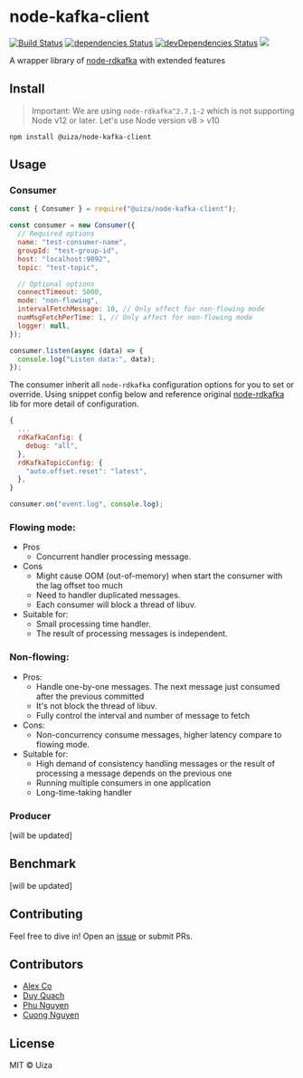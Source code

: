 # node-kafka-client

[![Build Status](https://travis-ci.org/uizaio/node-kafka-client.svg?branch=master)](https://travis-ci.org/uizaio/node-kafka-client)
[![dependencies Status](https://david-dm.org/uizaio/node-kafka-client/status.svg)](https://david-dm.org/uizaio/node-kafka-client)
[![devDependencies Status](https://david-dm.org/uizaio/node-kafka-client/dev-status.svg)](https://david-dm.org/uizaio/node-kafka-client?type=dev)
[![](https://data.jsdelivr.com/v1/package/npm/@uizaio/node-kafka-client/badge)](https://www.jsdelivr.com/package/npm/@uizaio/node-kafka-client)

A wrapper library of [node-rdkafka](https://github.com/Blizzard/node-rdkafka) with extended features

## Install

> Important: We are using `node-rdkafka^2.7.1-2` which is not supporting Node v12 or later. Let's use Node version v8 > v10

`npm install @uiza/node-kafka-client`

## Usage

### Consumer

```js
const { Consumer } = require("@uiza/node-kafka-client");

const consumer = new Consumer({
  // Required options
  name: "test-consumer-name",
  groupId: "test-group-id",
  host: "localhost:9092",
  topic: "test-topic",

  // Optional options
  connectTimeout: 5000,
  mode: "non-flowing",
  intervalFetchMessage: 10, // Only affect for non-flowing mode
  numMsgFetchPerTime: 1, // Only affect for non-flowing mode
  logger: null,
});

consumer.listen(async (data) => {
  console.log("Listen data:", data);
});
```

The consumer inherit all `node-rdkafka` configuration options for you to set or override. Using snippet config below and reference original [node-rdkafka](https://github.com/Blizzard/node-rdkafka) lib for more detail of configuration.

```js
{
  ...
  rdKafkaConfig: {
    debug: "all",
  },
  rdKafkaTopicConfig: {
    "auto.offset.reset": "latest",
  },
}
```

```js
consumer.on("event.log", console.log);
```

### Flowing mode:

- Pros
  - Concurrent handler processing message.
- Cons
  - Might cause OOM (out-of-memory) when start the consumer with the lag offset too much
  - Need to handler duplicated messages.
  - Each consumer will block a thread of libuv.
- Suitable for:
  - Small processing time handler.
  - The result of processing messages is independent.

### Non-flowing:

- Pros:
  - Handle one-by-one messages. The next message just consumed after the previous committed
  - It's not block the thread of libuv.
  - Fully control the interval and number of message to fetch
- Cons:
  - Non-concurrency consume messages, higher latency compare to flowing mode.
- Suitable for:
  - High demand of consistency handling messages or the result of processing a message depends on the previous one
  - Running multiple consumers in one application
  - Long-time-taking handler

### Producer

[will be updated]

## Benchmark

[will be updated]

## Contributing

Feel free to dive in! Open an [issue](https://github.com/uizaio/node-kafka-client/issues) or submit PRs.

## Contributors

- [Alex Co](https://github.com/onimsha)
- [Duy Quach](https://github.com/quachduyy)
- [Phu Nguyen](https://github.com/phunguyen19)
- [Cuong Nguyen](https://github.com/CuongNgMan)

## License

MIT © Uiza
